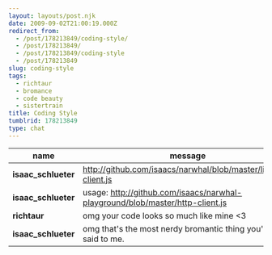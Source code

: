 ```yaml
---
layout: layouts/post.njk
date: 2009-09-02T21:00:19.000Z
redirect_from:
  - /post/178213849/coding-style/
  - /post/178213849/
  - /post/178213849/coding-style
  - /post/178213849
slug: coding-style
tags:
  - richtaur
  - bromance
  - code beauty
  - sistertrain
title: Coding Style
tumblrid: 178213849
type: chat
---
```

|name|message|
|-----|-----|
| **isaac_schlueter** | http://github.com/isaacs/narwhal/blob/master/lib/http-client.js |
| **isaac_schlueter** | usage: http://github.com/isaacs/narwhal-playground/blob/master/http-client.js |
| **richtaur** | omg your code looks so much like mine <3 |
| **isaac_schlueter** | omg that's the most nerdy bromantic thing you've ever said to me. |
